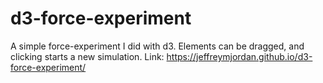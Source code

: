 # d3-force-experiment
A simple force-experiment I did with d3. Elements can be dragged, and clicking starts a new simulation. Link: https://jeffreymjordan.github.io/d3-force-experiment/

